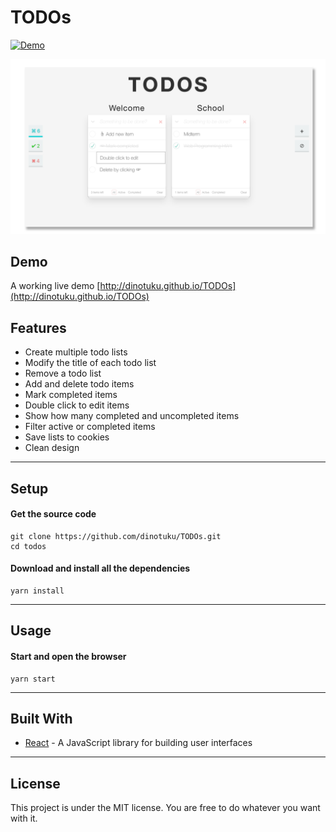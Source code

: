 TODOs
=========
[![Demo](https://camo.githubusercontent.com/d57a88a378dd7ed232931397d903da874daa7809/68747470733a2f2f696d672e736869656c64732e696f2f62616467652f64656d6f2d6f6e6c696e652d677265656e2e737667)](http://dinotuku.github.io/TODOs)  
  
![UI](public/img/ui.png)

## Demo

A working live demo [http://dinotuku.github.io/TODOs](http://dinotuku.github.io/TODOs)

## Features

* Create multiple todo lists
* Modify the title of each todo list
* Remove a todo list
* Add and delete todo items
* Mark completed items
* Double click to edit items
* Show how many completed and uncompleted items
* Filter active or completed items
* Save lists to cookies
* Clean design

---

## Setup

#### Get the source code  

	git clone https://github.com/dinotuku/TODOs.git
	cd todos
	
#### Download and install all the dependencies

	yarn install

  
---
	
## Usage

#### Start and open the browser

	yarn start

---

## Built With

* [React](https://facebook.github.io/react/) - A JavaScript library for building user interfaces

---

## License

This project is under the MIT license. You are free to do whatever you want with it.
